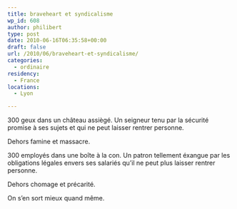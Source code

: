 ```yaml
---
title: braveheart et syndicalisme
wp_id: 608
author: philibert
type: post
date: 2010-06-16T06:35:58+00:00
draft: false
url: /2010/06/braveheart-et-syndicalisme/
categories:
  - ordinaire
residency:
  - France
locations:
  - Lyon

---
```

300 geux dans un château assiègé. Un seigneur tenu par la sécurité promise à ses sujets et qui ne peut laisser rentrer personne.

Dehors famine et massacre. 

300 employés dans une boîte à la con. Un patron tellement éxangue par les obligations légales envers ses salariés qu&rsquo;il ne peut plus laisser rentrer personne. 

Dehors chomage et précarité.

On s&rsquo;en sort mieux quand même.